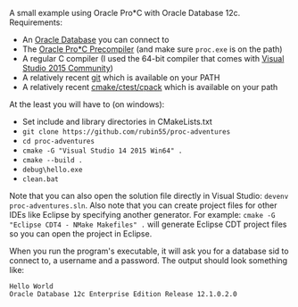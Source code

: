 A small example using Oracle Pro\*C with Oracle Database 12c. Requirements:

  - An [Oracle Database](https://edelivery.oracle.com/) you can connect to
  - The [Oracle Pro\*C Precompiler](http://www.oracle.com/technetwork/topics/precomp-112010-084940.html) (and make sure `proc.exe` is on the path)
  - A regular C compiler (I used the 64-bit compiler that comes with [Visual Studio 2015 Community](https://www.visualstudio.com/vs/community/))
  - A relatively recent [git](https://git-scm.com/) which is available on your PATH
  - A relatively recent [cmake/ctest/cpack](https://cmake.org/download/) which is available on your path

At the least you will have to (on windows):

  - Set include and library directories in CMakeLists.txt
  - `git clone https://github.com/rubin55/proc-adventures`
  - `cd proc-adventures`
  - `cmake -G "Visual Studio 14 2015 Win64" .`
  - `cmake --build .`
  - `debug\hello.exe`
  - `clean.bat`

Note that you can also open the solution file directly in Visual Studio: `devenv proc-adventures.sln`. Also note that
you can create project files for other IDEs like Eclipse by specifying another generator. For example: `cmake -G "Eclipse CDT4 - NMake Makefiles" .` will generate Eclipse CDT project files so you can open the project in Eclipse.

When you run the program's executable, it will ask you for a database sid to connect to, a username and a password. The output should look something like:

  ```
  Hello World
  Oracle Database 12c Enterprise Edition Release 12.1.0.2.0
  ```

